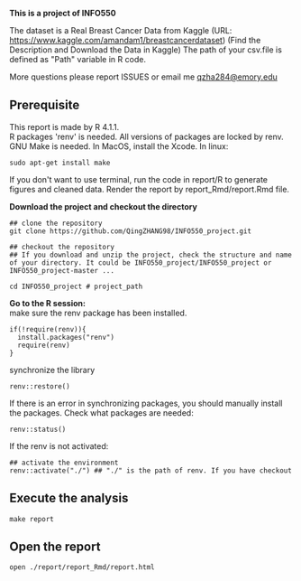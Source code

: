 **This is a project of INFO550**

The dataset is a Real Breast Cancer Data from Kaggle (URL: https://www.kaggle.com/amandam1/breastcancerdataset) (Find the Description and Download the Data in Kaggle) The path of your csv.file is defined as "Path" variable in R code.

More questions please report ISSUES or email me [qzha284@emory.edu](mailto:qzha284@emory.edu)

## Prerequisite
This report is made by R 4.1.1.  
R packages 'renv' is needed. All versions of packages are locked by renv.  
GNU Make is needed. In MacOS, install the Xcode. In linux:
```
sudo apt-get install make
```
If you don't want to use terminal, run the code in report/R to generate figures and cleaned data. Render the report by report_Rmd/report.Rmd file.  

**Download the project and checkout the directory**

```
## clone the repository
git clone https://github.com/QingZHANG98/INFO550_project.git

## checkout the repository
## If you download and unzip the project, check the structure and name of your directory. It could be INFO550_project/INFO550_project or INFO550_project-master ...

cd INFO550_project # project_path
```

**Go to the R session:**  
make sure the renv package has been installed.  

```
if(!require(renv)){
  install.packages("renv")
  require(renv)
}
```

synchronize the library

```
renv::restore()
```
If there is an error in synchronizing packages, you should manually install the packages. Check what packages are needed:  
```
renv::status()
```
If the renv is not activated: 
```
## activate the environment
renv::activate("./") ## "./" is the path of renv. If you have checkout
```

## Execute the analysis

```
make report
```

## Open the report

```
open ./report/report_Rmd/report.html
```



